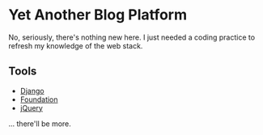Yet Another Blog Platform
=========================

No, seriously, there's nothing new here. I just needed a coding practice to refresh my knowledge of the web stack.

Tools
-----

- [Django](http://djangoproject.com)
- [Foundation](http://foundation.zurb.com)
- [jQuery](http://jquery.com)

... there'll be more.